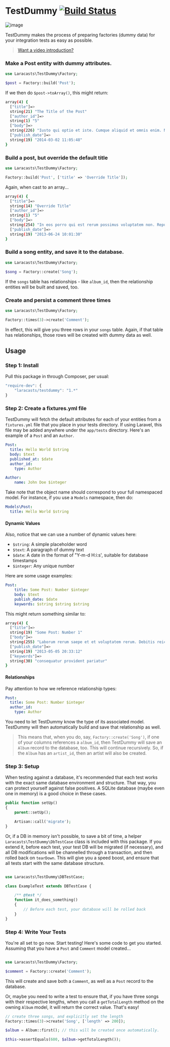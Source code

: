 # TestDummy [![Build Status](https://travis-ci.org/laracasts/TestDummy.svg?branch=master)](https://travis-ci.org/laracasts/TestDummy)

![image](https://dl.dropboxusercontent.com/u/774859/GitHub-Repos/testdummy/crashtestdummy.jpg)

TestDummy makes the process of preparing factories (dummy data) for your integration tests as easy as possible.

> [Want a video introduction?](http://player.vimeo.com/external/92517786.hd.mp4?s=3a8c7522b63a063f6a9176ddfe0030e8)

### Make a Post entity with dummy attributes.

```php
use Laracasts\TestDummy\Factory;

$post = Factory::build('Post');
```

If we then do `$post->toArray()`, this might return:

```bash
array(4) {
  ["title"]=>
  string(21) "The Title of the Post"
  ["author_id"]=>
  string(1) "5"
  ["body"]=>
  string(226) "Iusto qui optio et iste. Cumque aliquid et omnis enim. Nesciunt ad esse a reiciendis expedita quidem veritatis. Nostrum repellendus reiciendis distinctio amet sapiente. Eum molestias a recusandae modi aut et adipisci corrupti."
  ["publish_date"]=>
  string(19) "2014-03-02 11:05:48"
}
```

### Build a post, but override the default title

```php
use Laracasts\TestDummy\Factory;

Factory::build('Post', ['title' => 'Override Title']);
```

Again, when cast to an array...

```bash
array(4) {
  ["title"]=>
  string(14) "Override Title"
  ["author_id"]=>
  string(1) "5"
  ["body"]=>
  string(254) "In eos porro qui est rerum possimus voluptatem non. Repudiandae eaque nostrum eaque aut deleniti possimus quod minus. Molestiae commodi odit sunt dignissimos corrupti repudiandae quibusdam quo. Autem maxime tenetur autem corporis aut quis sint occaecati."
  ["publish_date"]=>
  string(19) "2013-06-24 10:01:30"
}
```

### Build a song entity, and save it to the database.

```php
use Laracasts\TestDummy\Factory;

$song = Factory::create('Song');
```

If the `songs` table has relationships - like `album_id`, then the relationship entities will be built and saved, too.

### Create and persist a comment three times

```php
use Laracasts\TestDummy\Factory;

Factory::times(3)->create('Comment');
```

In effect, this will give you three rows in your `songs` table. Again, if that table has relationships, those rows will be created with dummy data as well.

## Usage

### Step 1: Install

Pull this package in through Composer, per usual:

```js
"require-dev": {
    "laracasts/testdummy": "1.*"
}
```

### Step 2: Create a fixtures.yml file

TestDummy will fetch the default attributes for each of your entities from a `fixtures.yml` file that you place in your tests directory. If using Laravel, this file may be added anywhere under the `app/tests`
directory. Here's an example of a `Post` and an `Author`.

```yaml
Post:
  title: Hello World $string
  body: $text
  published_at: $date
  author_id:
    type: Author

Author:
    name: John Doe $integer
```

Take note that the object name should correspond to your full namespaced model. For instance, if you use a `Models` namespace, then do:

```yaml
Models\Post:
  title: Hello World $string
```

#### Dynamic Values

Also, notice that we can use a number of dynamic values here:

- `$string`: A simple placeholder word
- `$text`: A paragraph of dummy text
- `$date`: A date in the format of "Y-m-d H:i:s', suitable for database timestamps
- `$integer`: Any unique number

Here are some usage examples:

```yaml
Post:
    title: Some Post: Number $integer
    body: $text
    publish_date: $date
    keywords: $string $string $string
```

This might return something similar to:

```bash
array(4) {
  ["title"]=>
  string(19) "Some Post: Number 1"
  ["body"]=>
  string(255) "Laborum rerum saepe et et voluptatem rerum. Debitis reiciendis dolores perferendis fugit. Et impedit sit reprehenderit quisquam. Dolor enim et quia. Excepturi rerum esse rerum amet omnis modi. Sint molestiae consequatur dolore omnis soluta minima tempora."
  ["publish_date"]=>
  string(19) "2013-05-05 20:33:12"
  ["keywords"]=>
  string(30) "consequatur provident pariatur"
}
```

#### Relationships

Pay attention to how we reference relationship types:

```yaml
Post:
  title: Some Post: Number $integer
  author_id:
    type: Author
```

You need to let TestDummy know the type of its associated model. TestDummy will then automatically build and save that relationship as well.

> This means that, when you do, say, `Factory::create('Song')`, if one of your columns references a `album_id`, then TestDummy will save an `Album` record to the database, too. This
will continue recursively. So, if the `Album` has an `artist_id`, then an artist will also be created.

### Step 3: Setup

When testing against a database, it's recommended that each test works with the exact same database environment and structure. That way, you can protect yourself against false positives.
A SQLite database (maybe even one in memory) is a good choice in these cases.

```php
public function setUp()
{
    parent::setUp();

    Artisan::call('migrate');
}
```

Or, if a DB in memory isn't possible, to save a bit of time, a helper `Laracasts\TestDummy\DbTestCase` class is included with this package. If you extend it,
before each test, your test DB will be migrated (if necessary), and all DB modifications will be channelled through a transaction, and then rolled back on `tearDown`. This will give you a speed boost, and ensure that all tests start with the same database structure.

```php

use Laracasts\TestDummy\DBTestCase;

class ExampleTest extends DBTestCase {

    /** @test */
    function it_does_something()
    {
        // Before each test, your database will be rolled back
    }
}
```

### Step 4: Write Your Tests

You're all set to go now. Start testing! Here's some code to get you started. Assuming that you have a `Post` and `Comment` model created...

```php

use Laracasts\TestDummy\Factory;

$comment = Factory::create('Comment');
```

This will create and save both a `Comment`, as well as a `Post` record to the database.

Or, maybe you need to write a test to ensure that, if you have three songs with their respective lengths, when you call a `getTotalLength` method on the owning `Album` model, it will return the correct value. That's easy!

```php
// create three songs, and explicitly set the length
Factory::times(3)->create('Song', ['length' => 200]);

$album = Album::first(); // this will be created once automatically.

$this->assertEquals(600, $album->getTotalLength());
```



